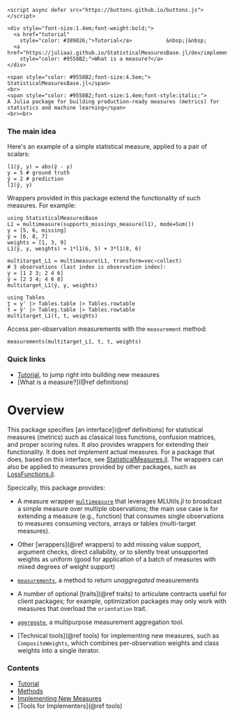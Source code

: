 ```@raw html
<script async defer src="https://buttons.github.io/buttons.js"></script>

<div style="font-size:1.4em;font-weight:bold;">
  <a href="tutorial"
    style="color: #389826;">Tutorial</a>           &nbsp;|&nbsp;
  <a href="https://juliaai.github.io/StatisticalMeasuresBase.jl/dev/implementing_new_measures/#definitions"
    style="color: #9558B2;">What is a measure?</a>
</div>

<span style="color: #9558B2;font-size:4.5em;">
StatisticalMeasuresBase.jl</span>
<br>
<span style="color: #9558B2;font-size:1.4em;font-style:italic;">
A Julia package for building production-ready measures (metrics) for statistics and machine learning</span>
<br><br>
```

### The main idea

Here's an example of a simple statistical measure, applied to a pair of scalars:

```@example 01
l1(ŷ, y) = abs(ŷ - y)
y = 5 # ground truth
ŷ = 2 # prediction
l1(ŷ, y)
```

Wrappers provided in this package extend the functionality of such measures. For example:

```@example 01
using StatisticalMeasuresBase
L1 = multimeasure(supports_missings_measure(l1), mode=Sum())
y = [5, 6, missing]
ŷ = [6, 8, 7]
weights = [1, 3, 9]
L1(ŷ, y, weights) ≈ 1*l1(6, 5) + 3*l1(8, 6)
```

```@example 01
multitarget_L1 = multimeasure(L1, transform=vec∘collect)
# 3 observations (last index is observation index):
y = [1 2 3; 2 4 6]
ŷ = [2 3 4; 4 6 8]
multitarget_L1(ŷ, y, weights)
```

```@example 01
using Tables
t = y' |> Tables.table |> Tables.rowtable
t̂ = ŷ' |> Tables.table |> Tables.rowtable
multitarget_L1(t̂, t, weights)
```

Access per-observation measurements with the `measurement` method:

```@example 01
measurements(multitarget_L1, t̂, t, weights)
```

### Quick links

- [Tutorial](@ref), to jump right into building new measures
- [What is a measure?](@ref definitions)


# Overview

This package specifies [an interface](@ref definitions) for statistical measures (metrics)
such as classical loss functions, confusion matrices, and proper scoring rules. It also
provides wrappers for extending their functionality. It does not implement actual
measures. For a package that does, based on this interface, see
[StatisticalMeasures.jl](https://github.com/JuliaAI/StatisticalMeasures.jl).  The wrappers
can also be applied to measures provided by other packages, such as
[LossFunctions.jl](https://github.com/JuliaML/LossFunctions.jl).

Specically, this package provides:

- A measure wrapper [`multimeasure`](@ref) that leverages MLUtils.jl to broadcast a simple
  measure over multiple observations; the main use case is for extending a measure (e.g.,
  function) that consumes single observations to measures consuming vectors, arrays or
  tables (multi-target measures).

- Other [wrappers](@ref wrappers) to add missing value support, argument checks,
  direct callability, or to silently treat unsupported weights as uniform (good for
  application of a batch of measures with mixed degrees of weight support)

- [`measurements`](@ref), a method to return *unaggregated* measurements

- A number of optional [traits](@ref traits) to articulate contracts useful for client
  packages; for example, optimization packages may only work with measures that overload
  the `orientation` trait.

- [`aggregate`](@ref), a multipurpose measurement aggregation tool.

- [Technical tools](@ref tools) for implementing new measures, such as `CompositeWeights`,
  which combines per-observation weights and class weights into a single iterator.

### Contents

- [Tutorial](@ref)
- [Methods](@ref)
- [Implementing New Measures](@ref)
- [Tools for Implementers](@ref tools)
